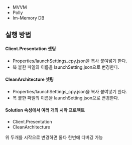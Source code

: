 * MVVM
* Polly
* Im-Memory DB


## 실행 방법

#### Client.Presentation 셋팅

* Properties/launchSettings_cpy.json을 복사 붙여넣기 한다.
* 복 붙한 파일의 이름을 launchSetting.json으로 변경한다.

#### CleanArchitecture 셋팅

* Properties/launchSettings_cpy.json을 복사 붙여넣기 한다.
* 복 붙한 파일의 이름을 launchSetting.json으로 변경한다.

#### Solution 속성에서 여러 개의 시작 프로젝트

* Client.Presentation
* CleanArchitecture

위 두개를 시작으로 변경하면 둘다 한번에 디버깅 가능